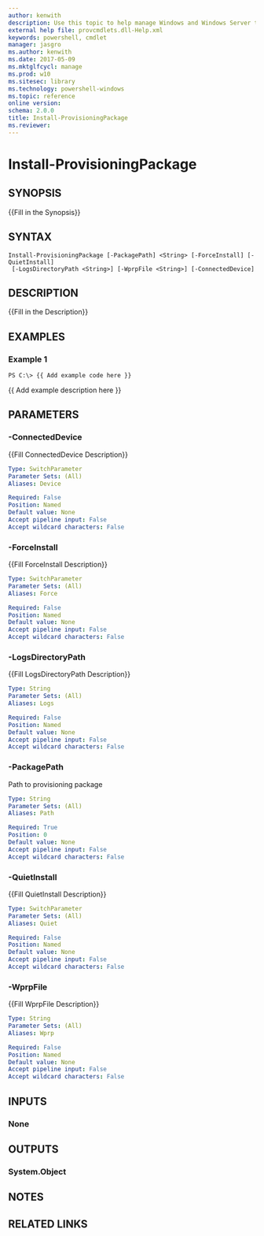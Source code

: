 ```yaml
---
author: kenwith
description: Use this topic to help manage Windows and Windows Server technologies with Windows PowerShell.
external help file: provcmdlets.dll-Help.xml
keywords: powershell, cmdlet
manager: jasgro
ms.author: kenwith
ms.date: 2017-05-09
ms.mktglfcycl: manage
ms.prod: w10
ms.sitesec: library
ms.technology: powershell-windows
ms.topic: reference
online version: 
schema: 2.0.0
title: Install-ProvisioningPackage
ms.reviewer:
---
```


# Install-ProvisioningPackage

## SYNOPSIS
{{Fill in the Synopsis}}

## SYNTAX

```
Install-ProvisioningPackage [-PackagePath] <String> [-ForceInstall] [-QuietInstall]
 [-LogsDirectoryPath <String>] [-WprpFile <String>] [-ConnectedDevice]
```

## DESCRIPTION
{{Fill in the Description}}

## EXAMPLES

### Example 1
```
PS C:\> {{ Add example code here }}
```

{{ Add example description here }}

## PARAMETERS

### -ConnectedDevice
{{Fill ConnectedDevice Description}}

```yaml
Type: SwitchParameter
Parameter Sets: (All)
Aliases: Device

Required: False
Position: Named
Default value: None
Accept pipeline input: False
Accept wildcard characters: False
```

### -ForceInstall
{{Fill ForceInstall Description}}

```yaml
Type: SwitchParameter
Parameter Sets: (All)
Aliases: Force

Required: False
Position: Named
Default value: None
Accept pipeline input: False
Accept wildcard characters: False
```

### -LogsDirectoryPath
{{Fill LogsDirectoryPath Description}}

```yaml
Type: String
Parameter Sets: (All)
Aliases: Logs

Required: False
Position: Named
Default value: None
Accept pipeline input: False
Accept wildcard characters: False
```

### -PackagePath
Path to provisioning package

```yaml
Type: String
Parameter Sets: (All)
Aliases: Path

Required: True
Position: 0
Default value: None
Accept pipeline input: False
Accept wildcard characters: False
```

### -QuietInstall
{{Fill QuietInstall Description}}

```yaml
Type: SwitchParameter
Parameter Sets: (All)
Aliases: Quiet

Required: False
Position: Named
Default value: None
Accept pipeline input: False
Accept wildcard characters: False
```

### -WprpFile
{{Fill WprpFile Description}}

```yaml
Type: String
Parameter Sets: (All)
Aliases: Wprp

Required: False
Position: Named
Default value: None
Accept pipeline input: False
Accept wildcard characters: False
```

## INPUTS

### None

## OUTPUTS

### System.Object

## NOTES

## RELATED LINKS
